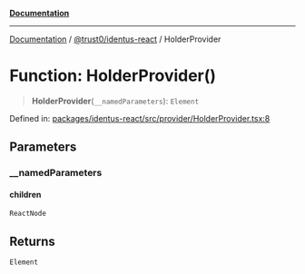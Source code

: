 [**Documentation**](../../../README.md)

***

[Documentation](../../../README.md) / [@trust0/identus-react](../README.md) / HolderProvider

# Function: HolderProvider()

> **HolderProvider**(`__namedParameters`): `Element`

Defined in: [packages/identus-react/src/provider/HolderProvider.tsx:8](https://github.com/trust0-project/identus/blob/d55b569afd79121174b094526c6f007905d53366/packages/identus-react/src/provider/HolderProvider.tsx#L8)

## Parameters

### \_\_namedParameters

#### children

`ReactNode`

## Returns

`Element`
